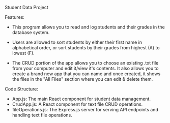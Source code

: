 Student Data Project

Features: 
- This program allows you to read and log students and their grades in the database system.

- Users are allowed to sort students by either their first name in alphabetical order, or sort students by their grades from highest (A) to lowest (F).

- The CRUD portion of the app allows you to choose an existing .txt file from your computer and edit it/view it's contents. It also allows you to create a brand new app that you can name and once created, it shows the files in the "All Files" section where you can edit & delete them. 

Code Structure:
- App.js: The main React component for student data management.
- CrudApp.js: A React component for text file CRUD operations.
- fileOperations.js: The Express.js server for serving API endpoints and handling text file operations.

